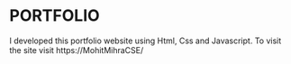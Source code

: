 # PORTFOLIO
I developed this portfolio website using Html, Css and Javascript. To visit the site visit https://MohitMihraCSE/
